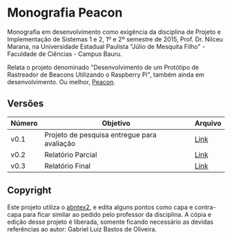 # Monografia Peacon

Monografia em desenvolvimento como exigência da disciplina de Projeto e Implementação de Sistemas 1 e 2, 1º e 2º semestre de 2015, Prof. Dr. Nilceu Marana, na Universidade Estadual Paulista "Júlio de Mesquita Filho" - Faculdade de Ciências - Campus Bauru.

Relata o projeto denominado "Desenvolvimento de um Protótipo de Rastreador de Beacons Utilizando o Raspberry Pi", também ainda em desenvolvimento. Ou melhor, [Peacon](https://github.com/gabrielboliveira/peacon).

## Versões

| Número | Objetivo | Arquivo |
| ------ | -------- | ------- |
| v0.1 | Projeto de pesquisa entregue para avaliação | [Link](https://github.com/gabrielboliveira/Monografia-Peacon/blob/4c547ca085d6b837a7e838cc99305f4a8f63b0fe/gabriel.pdf) |
| v0.2 | Relatório Parcial | [Link](https://github.com/gabrielboliveira/Monografia-Peacon/blob/d7f0c5c8fb23a78f39741d5c461e8be90b76698a/gabriel.pdf) |
| v0.3 | Relatório Final | [Link](https://github.com/gabrielboliveira/Monografia-Peacon/blob/dceb4671e8110e70a9dd7f7bce0583c3f919329d/monografia.pdf) |

## Copyright

Este projeto utiliza o [abntex2](https://github.com/abntex/abntex2), e edita alguns pontos como capa e contra-capa para ficar similar ao pedido pelo professor da disciplina. A cópia e edição desse projeto é liberada, somente ficando necessário as devidas referências ao autor: Gabriel Luiz Bastos de Oliveira. 
